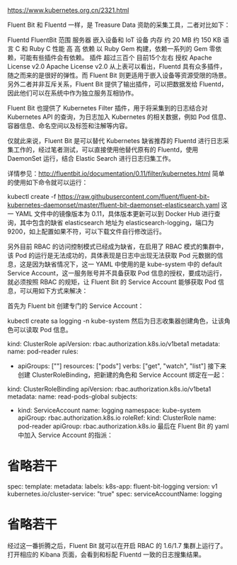 

https://www.kubernetes.org.cn/2321.html

Fluent Bit 和 Fluentd 一样，是 Treasure Data 资助的采集工具，二者对比如下：

Fluentd	FluentBit
范围	服务器	嵌入设备和 IoT 设备
内存	约 20 MB	约 150 KB
语言	C 和 Ruby	C
性能	高	高
依赖	以 Ruby Gem 构建，依赖一系列的 Gem	零依赖，可能有些插件会有依赖。
插件	超过三百个	目前15个左右
授权	Apache License v2.0	Apache License v2.0
从上表可以看出，Fluentd 具有众多插件，随之而来的是很好的弹性。而 Fluent Bit 则更适用于嵌入设备等资源受限的场景。另外二者并非互斥关系，Fluent Bit 提供了输出插件，可以把数据发给 Fluentd，因此他们可以在系统中作为独立服务互相协作。

Fluent Bit 也提供了 Kubernetes Filter 插件，用于将采集到的日志结合对 Kubernetes API 的查询，为日志加入 Kubernetes 的相关数据，例如 Pod 信息、容器信息、命名空间以及标签和注解等内容。

仅就此来说，Fluent Bit 是可以替代 Kubernetes 缺省推荐的 Fluentd 进行日志采集工作的，经过笔者测试，可以直接使用他替代原有的 Fluentd，使用 DaemonSet 运行，结合 Elastic Search 进行日志归集工作。

详情参见：http://fluentbit.io/documentation/0.11/filter/kubernetes.html
简单的使用如下命令就可以运行：

kubectl create -f https://raw.githubusercontent.com/fluent/fluent-bit-kubernetes-daemonset/master/fluent-bit-daemonset-elasticsearch.yaml
这一 YAML 文件中的镜像版本为 0.11，具体版本更新可以到 Docker Hub 进行查询，其中包含的缺省 elasticsearch 地址为 elasticsearch-logging，端口为 9200，如上配置如果不符，可以下载文件自行修改运行。

另外目前 RBAC 的访问控制模式已经成为缺省，在启用了 RBAC 模式的集群中，该 Pod 的运行是无法成功的，具体表现是日志中出现无法获取 Pod 元数据的信息，这是因为缺省情况下，这一 YAML 中使用的是 kube-system 中的 default Service Account，这一服务账号并不具备获取 Pod 信息的授权，要成功运行，就必须按照 RBAC 的规矩，让 Fluent Bit 的 Service Account 能够获取 Pod 信息，可以用如下方式来解决：

首先为 Fluent bit 创建专门的 Service Account：

kubectl create sa logging -n kube-system
然后为日志收集器创建角色，让该角色可以读取 Pod 信息。

kind: ClusterRole
apiVersion: rbac.authorization.k8s.io/v1beta1
metadata:
  name: pod-reader
rules:
- apiGroups: [""]
  resources: ["pods"]
  verbs: ["get", "watch", "list"]
接下来创建 ClusterRoleBinding，把新建的角色和 Service Account 绑定在一起：

kind: ClusterRoleBinding
apiVersion: rbac.authorization.k8s.io/v1beta1
metadata:
  name: read-pods-global
subjects:
- kind: ServiceAccount
  name: logging
  namespace: kube-system
  apiGroup: rbac.authorization.k8s.io
roleRef:
  kind: ClusterRole
  name: pod-reader
  apiGroup: rbac.authorization.k8s.io
最后在 Fluent Bit 的 yaml 中加入 Service Account 的指派：

# 省略若干
spec:
  template:
    metadata:
      labels:
        k8s-app: fluent-bit-logging
        version: v1
        kubernetes.io/cluster-service: "true"
    spec:
      serviceAccountName: logging
# 省略若干
经过这一番折腾之后，Fluent Bit 就可以在开启 RBAC 的 1.6/1.7 集群上运行了。打开相应的 Kibana 页面，会看到和标配 Fluentd 一致的日志搜集结果。
